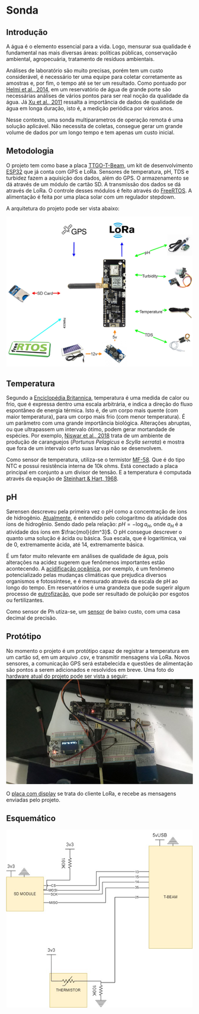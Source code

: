# Sonda

## Introdução

A água é o elemento essencial para a vida. Logo, mensurar sua qualidade é fundamental nas mais diversas áreas: políticas públicas, conservação ambiental,
agropecuária, tratamento de resíduos ambientais. 

Análises de laboratório são muito precisas, porém tem um custo considerável, 
é necessário ter uma equipe para coletar corretamente as amostras e, por fim, o tempo até se ter um resultado. Como pontuado por [Helmi et al., 2014](https://ieeexplore.ieee.org/document/7086223), 
em um reservatório de água de grande porte são necessárias análises de vários pontos para ser real noção 
da qualidade da água. Já [Xu et al., 2011](https://www.sciencedirect.com/science/article/abs/pii/S0025326X11004036) ressalta a importância de dados de qualidade de 
água em longa duração, isto é, a medição periódica por vários anos. 

Nesse contexto, uma sonda multiparametros de operação remota é uma solução aplicável. Não necessita de coletas, consegue gerar um grande volume de dados por um longo tempo e tem apenas um custo inicial.


## Metodologia

O projeto tem como base a placa [TTGO-T-Beam](https://github.com/LilyGO/TTGO-T-Beam), um kit de desenvolvimento 
[ESP32](https://docs.espressif.com/projects/esp-idf/en/latest/esp32/get-started/index.html) que já conta com GPS e LoRa. 
Sensores de temperatura, pH, TDS e turbidez fazem a aquisição dos dados, além do GPS. O armazenamento se dá através de um módulo de cartão SD. 
A transmissão dos dados se dá através de LoRa. O controle desses módulos é feito através do [FreeRTOS](https://www.freertos.org).
A alimentação é feita por uma placa solar com um regulador stepdown.

A arquitetura do projeto pode ser vista abaixo:

![Arquitetura](./images/arquitetura.jpg)

## Temperatura

Segundo a [Enciclopédia Britannica](https://www.britannica.com/science/temperature), temperatura é uma medida de calor ou frio, 
que é expressa dentro uma escala arbitrária, e indica a direção do fluxo espontâneo de energia térmica. Isto é, de um corpo mais quente 
(com maior temperatura), para um corpo mais frio (com menor temperatura).
É um parâmetro com uma grande importância biológica. Alterações abruptas, ou que ultrapassem um intervalo ótimo, podem gerar mortandade de espécies. Por exemplo, 
[Niswar et al., 2018](https://ieeexplore.ieee.org/document/8600828) trata de um ambiente de produção de caranguejos (*Portunus Pelagicus* e *Scylla serrata*)
e mostra que fora de um intervalo certo suas larvas não se desenvolvem.

Como sensor de temperatura, utiliza-se o termistor [MF-58](https://cdn.awsli.com.br/945/945993/arquivos/Datasheet%20MF58.pdf). Que é do tipo NTC e possui 
resistência interna de 10k ohms. Está conectado a placa principal em conjunto a um divisor de tensão. 
E a temperatura é computada através da equação de [Steinhart & Hart, 1968](https://www.sciencedirect.com/science/article/abs/pii/0011747168900570?via%3Dihub).

## pH

Sørensen descreveu pela primeira vez o pH como a concentração de íons de hidrogênio. [Atualmente](https://www.degruyter.com/document/doi/10.1351/pac200274112169/html), é entendido pelo cologaritmo da atividade dos íons de hidrogênio. 
Sendo dado pela relação: $pH = -\log{a_H}$, onde $a_H$ é a atividade dos íons em $\frac{mol}{dm^3}$.
O pH consegue descrever o quanto uma solução é ácida ou básica. Sua escala, que é logaritimica, vai de 0, extremamente ácida, até 14, extremamente básica. 

É um fator muito relevante em análises de qualidade de água, pois alterações na acidez sugerem que fenômenos importantes estão acontecendo. 
A [acidificação oceânica](https://books.google.com.br/books?id=eoxpAgAAQBAJ&hl=pt-BR), por exemplo, é um fenômeno potencializado pelas mudanças climáticas
que prejudica diversos organismos e fotossíntese, e é mensurado através da escala de pH ao longo do tempo. Em reservatórios é uma grandeza que pode sugerir algum 
processo de [eutrofização](https://sciencing.com/eutrophication-affect-ph-12036599.html), que pode ser resultado de poluição por esgotos ou fertilizantes.

Como sensor de Ph utiza-se, um [sensor](https://www.usinainfo.com.br/index.php?controller=attachment&id_attachment=553) de baixo custo, com uma casa decimal de 
precisão. 

## Protótipo

No momento o projeto é um protótipo capaz de registrar a temperatura em um cartão sd, em um arquivo .csv, e transmitir mensagens via LoRa. Novos sensores, 
a comunicação GPS será estabelecida e questões de alimentação são pontos a serem adicionados e resolvidos em breve.
Uma foto do hardware atual do projeto pode ser vista a seguir:
![prototype](images/prototype.jpg)

O [placa com display](https://heltec.org/project/wifi-lora-32/) se trata do cliente LoRa, e recebe as mensagens enviadas pelo projeto.

## Esquemático

![wire diagram](images\wire_diagram.jpg)
